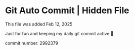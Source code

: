 # Git Auto Commit | Hidden File

This file was added Feb 12, 2025

Just for fun and keeping my daily git commit active 🤪

commit number: 2992379
